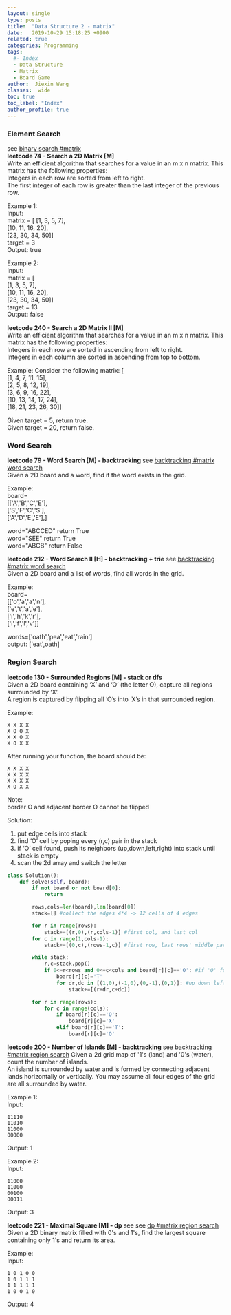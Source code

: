 ```yaml
---
layout: single
type: posts
title:  "Data Structure 2 - matrix"
date:   2019-10-29 15:18:25 +0900
related: true
categories: Programming
tags:
  #- Index
  - Data Structure
  - Matrix
  - Board Game
author:  Jiexin Wang
classes:  wide
toc: true
toc_label: "Index"
author_profile: true
---
```


### Element Search  

see [binary search #matrix](/programming/2019/11/13/algorithm-binarysearch.html#find-element-in-matrix)    
**leetcode 74 - Search a 2D Matrix [M]**  
Write an efficient algorithm that searches for a value in an m x n matrix. This matrix has the following properties:  
Integers in each row are sorted from left to right.  
The first integer of each row is greater than the last integer of the previous row.  

Example 1:  
Input:  
matrix = [
  [1,   3,  5,  7],  
  [10, 11, 16, 20],  
  [23, 30, 34, 50]]  
target = 3  
Output: true  

Example 2:  
Input:  
matrix = [  
  [1,   3,  5,  7],  
  [10, 11, 16, 20],  
  [23, 30, 34, 50]]    
target = 13  
Output: false  

**leetcode 240 - Search a 2D Matrix II [M]**  
Write an efficient algorithm that searches for a value in an m x n matrix. This matrix has the following properties:  
Integers in each row are sorted in ascending from left to right.  
Integers in each column are sorted in ascending from top to bottom.  

Example:
Consider the following matrix:
[  
  [1,   4,  7, 11, 15],  
  [2,   5,  8, 12, 19],  
  [3,   6,  9, 16, 22],  
  [10, 13, 14, 17, 24],  
  [18, 21, 23, 26, 30]]  

Given target = 5, return true.  
Given target = 20, return false.  

### Word Search  

**leetcode 79 - Word Search [M] - backtracking** see [backtracking #matrix word search](https://ha5ha6.github.io/judy_blog/programming/2019/11/13/algorithm-backtracking.html#matrix-word-search)  
Given a 2D board and a word, find if the word exists in the grid.  

Example:  
board=  
[['A','B','C','E'],  
['S','F','C','S'],  
['A','D','E','E'],]  

word="ABCCED" return True  
word="SEE" return True  
word="ABCB" return False  

**leetcode 212 - Word Search II [H] - backtracking + trie** see [backtracking #matrix word search](https://ha5ha6.github.io/judy_blog/programming/2019/11/13/algorithm-backtracking.html#matrix-word-search)    
Given a 2D board and a list of words, find all words in the grid.  

Example:  
board=  
[['o','a','a','n'],   
['e','t','a','e'],   
['i','h','k','r'],  
['i','f','l','v']]  

words=['oath','pea','eat','rain']   
output: ['eat',oath]  

### Region Search

**leetcode 130 - Surrounded Regions [M] - stack or dfs**  
Given a 2D board containing ‘X’ and ‘O’ (the letter O), capture all regions surrounded by ‘X’.  
A region is captured by flipping all ‘O’s into ‘X’s in that surrounded region.  

Example:  

    X X X X
    X O O X
    X X O X
    X O X X

After running your function, the board should be:  

    X X X X
    X X X X
    X X X X
    X O X X

Note:  
border O and adjacent border O cannot be flipped  

Solution:  

1. put edge cells into stack  
2. find ‘O’ cell by poping every (r,c) pair in the stack
3. if ‘O’ cell found, push its neighbors (up,down,left,right) into stack until stack is empty
4. scan the 2d array and switch the letter  

```python
class Solution():
    def solve(self, board):
        if not board or not board[0]:
            return

        rows,cols=len(board),len(board[0])
        stack=[] #collect the edges 4*4 -> 12 cells of 4 edges

        for r in range(rows):
            stack+=[(r,0),(r,cols-1)] #first col, and last col
        for c in range(1,cols-1):
            stack+=[(0,c),(rows-1,c)] #first row, last rows' middle part

        while stack:
            r,c=stack.pop()
            if 0<=r<rows and 0<=c<cols and board[r][c]=='O': #if 'O' found, put its neighbour into stack as well
                board[r][c]='T'
                for dr,dc in [(1,0),(-1,0),(0,-1),(0,1)]: #up down left right
                    stack+=[(r+dr,c+dc)]

        for r in range(rows):
            for c in range(cols):
                if board[r][c]=='O':
                    board[r][c]='X'
                elif board[r][c]=='T':
                    board[r][c]='O'              
```

**leetcode 200 - Number of Islands [M] - backtracking** see [backtracking #matrix region search](https://ha5ha6.github.io/judy_blog/programming/2019/11/13/algorithm-backtracking.html#matrix-region-search)
Given a 2d grid map of '1's (land) and '0's (water), count the number of islands.  
An island is surrounded by water and is formed by connecting adjacent lands horizontally or vertically. You may assume all four edges of the grid are all surrounded by water.  

Example 1:  
Input:  

    11110
    11010
    11000
    00000

Output: 1  

Example 2:  
Input:  

    11000
    11000
    00100
    00011

Output: 3

**leetcode 221 - Maximal Square [M] - dp** see see [dp #matrix region search](https://ha5ha6.github.io/judy_blog/programming/2019/10/23/algorithm-dp.html#matrix-region-search)  
Given a 2D binary matrix filled with 0's and 1's, find the largest square containing only 1's and return its area.  

Example:  
Input:   

    1 0 1 0 0
    1 0 1 1 1
    1 1 1 1 1
    1 0 0 1 0

Output: 4  
